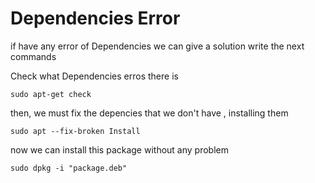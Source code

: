 # Dependencies Error

if have any error of Dependencies we can give a solution write the next commands

Check what Dependencies erros there is 

```
sudo apt-get check
```

then, we must fix the depencies that we don't have , installing them

```
sudo apt --fix-broken Install
```

now we can install this package without any problem

```
sudo dpkg -i "package.deb"
```



